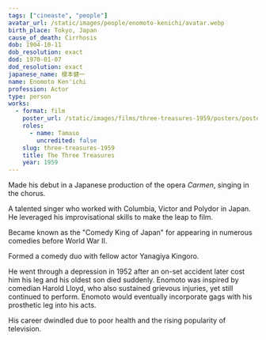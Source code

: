 ```yaml
---
tags: ["cineaste", "people"]
avatar_url: /static/images/people/enomoto-kenichi/avatar.webp
birth_place: Tokyo, Japan
cause_of_death: Cirrhosis
dob: 1904-10-11
dob_resolution: exact
dod: 1970-01-07
dod_resolution: exact
japanese_name: 榎本健一
name: Enomoto Ken'ichi
profession: Actor
type: person
works:
  - format: film
    poster_url: /static/images/films/three-treasures-1959/posters/poster.webp
    roles:
      - name: Tamaso
        uncredited: false
    slug: three-treasures-1959
    title: The Three Treasures
    year: 1959
---
```


Made his debut in a Japanese production of the opera <i>Carmen</i>, singing in
the chorus.

A talented singer who worked with Columbia, Victor and Polydor in Japan. He
leveraged his improvisational skills to make the leap to film.

Became known as the "Comedy King of Japan" for appearing in numerous comedies
before World War II.

Formed a comedy duo with fellow actor Yanagiya Kingoro.

He went through a depression in 1952 after an on-set accident later cost him his
leg and his oldest son died suddenly. Enomoto was inspired by comedian Harold
Lloyd, who also sustained grievous injuries, yet still continued to perform.
Enomoto would eventually incorporate gags with his prosthetic leg into his acts.

His career dwindled due to poor health and the rising popularity of television.
